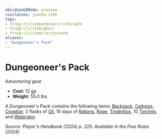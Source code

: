 ```yaml
---
obsidianUIMode: preview
cssclasses: json5e-item
tags:
- ttrpg-cli/compendium/src/5e/xphb
- ttrpg-cli/item/gear/
- ttrpg-cli/item/rarity/none
aliases: 
- "Dungeoneer's Pack"
---
```

# Dungeoneer's Pack
*Adventuring gear*  


- **Cost**: 12 gp
- **Weight**: 55.0 lbs.

A Dungeoneer's Pack contains the following items: [Backpack](3-Mechanics/CLI/items/backpack-xphb.md), [Caltrops](3-Mechanics/CLI/items/caltrops-xphb.md), [Crowbar](3-Mechanics/CLI/items/crowbar-xphb.md), 2 flasks of [Oil](3-Mechanics/CLI/items/oil-xphb.md), 10 days of [Rations](3-Mechanics/CLI/items/rations-xphb.md), [Rope](3-Mechanics/CLI/items/rope-xphb.md), [Tinderbox](3-Mechanics/CLI/items/tinderbox-xphb.md), 10 [Torches](3-Mechanics/CLI/items/torch-xphb.md), and [Waterskin](3-Mechanics/CLI/items/waterskin-xphb.md).

*Source: Player's Handbook (2024) p. 225. Available in the Free Rules (2024)*